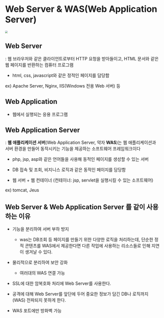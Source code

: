 # Web Server & WAS(Web Application Server)

<img src="https://user-images.githubusercontent.com/47827028/99149319-93396f80-26d0-11eb-9924-37137defd7a6.png" style="zoom:50%;" />



## Web Server 

: 웹 브라우저와 같은 클라이언트로부터 HTTP 요청을 받아들이고, HTML 문서와 같은 웹 페이지를 반환하는 컴퓨터 프로그램

- html, css, javascript와 같은 정적인 페이지를 담당함 

ex) Apache Server, Nginx, IIS(Windows 전용 Web 서버) 등





## Web Application

- 웹에서 실행되는 응용 프로그램





## Web Application Server

: **웹 애플리케이션 서버**(Web Application Server, 약자 **WAS**)는 웹 애플리케이션과 서버 환경을 만들어 동작시키는 기능을 제공하는 소프트웨어 프레임워크이다

- php, jsp, asp와 같은 언어들을 사용해 동적인 페이지를 생성할 수 있는 서버

- DB 접속 및 조회, 비지니스 로직과 같은 동적인 페이지를 담당함
- 웹 서버 + 웹 컨테이너 (컨테이너: jsp, servlet을 실행시킬 수 있는 소프트웨어)

ex) tomcat, Jeus





## Web Server & Web Application Server 를 같이 사용하는 이유

- 기능을 분리하여 서버 부하 방지
  - was는 DB조회 등 페이지를 만들기 위한 다양한 로직을 처리하는데, 단순한 정적 콘텐츠를 WAS에서 제공한다면 다른 작업에 사용하는 리소스들로 인해 지연이 생겨날 수 있다.

- 물리적으로 분리하여 보안 강화
  - 여러대의 WAS 연결 가능

- SSL에 대한 암복호화 처리에 Web Server를 사용한다.

- 공격에 대해 Web Server를 앞단에 두어 중요한 정보가 담긴 DB나 로직까지(WAS) 전파되지 못하게 한다.

- WAS 포트에만 방화벽 가능